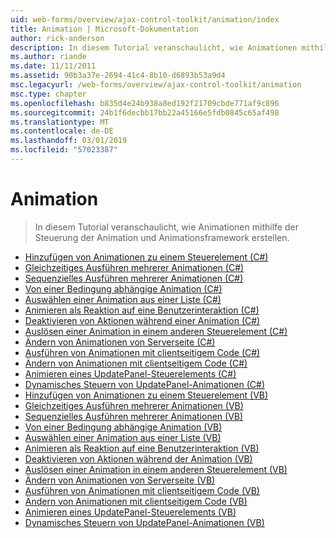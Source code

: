 ```yaml
---
uid: web-forms/overview/ajax-control-toolkit/animation/index
title: Animation | Microsoft-Dokumentation
author: rick-anderson
description: In diesem Tutorial veranschaulicht, wie Animationen mithilfe der Steuerung der Animation und Animationsframework erstellen.
ms.author: riande
ms.date: 11/11/2011
ms.assetid: 90b3a37e-2694-41c4-8b10-d6893b53a9d4
msc.legacyurl: /web-forms/overview/ajax-control-toolkit/animation
msc.type: chapter
ms.openlocfilehash: b835d4e24b938a8ed192f21709cbde771af9c896
ms.sourcegitcommit: 24b1f6decbb17bb22a45166e5fdb0845c65af498
ms.translationtype: MT
ms.contentlocale: de-DE
ms.lasthandoff: 03/01/2019
ms.locfileid: "57023387"
---
```

<a name="animation"></a>Animation
====================
> In diesem Tutorial veranschaulicht, wie Animationen mithilfe der Steuerung der Animation und Animationsframework erstellen.


- [Hinzufügen von Animationen zu einem Steuerelement (C#)](adding-animation-to-a-control-cs.md)
- [Gleichzeitiges Ausführen mehrerer Animationen (C#)](executing-several-animations-at-the-same-time-cs.md)
- [Sequenzielles Ausführen mehrerer Animationen (C#)](executing-several-animations-after-each-other-cs.md)
- [Von einer Bedingung abhängige Animation (C#)](animation-depending-on-a-condition-cs.md)
- [Auswählen einer Animation aus einer Liste (C#)](picking-one-animation-out-of-a-list-cs.md)
- [Animieren als Reaktion auf eine Benutzerinteraktion (C#)](animating-in-response-to-user-interaction-cs.md)
- [Deaktivieren von Aktionen während einer Animation (C#)](disabling-actions-during-animation-cs.md)
- [Auslösen einer Animation in einem anderen Steuerelement (C#)](triggering-an-animation-in-another-control-cs.md)
- [Ändern von Animationen von Serverseite (C#)](modifying-animations-from-the-server-side-cs.md)
- [Ausführen von Animationen mit clientseitigem Code (C#)](executing-animations-using-client-side-code-cs.md)
- [Ändern von Animationen mit clientseitigem Code (C#)](changing-an-animation-using-client-side-code-cs.md)
- [Animieren eines UpdatePanel-Steuerelements (C#)](animating-an-updatepanel-control-cs.md)
- [Dynamisches Steuern von UpdatePanel-Animationen (C#)](dynamically-controlling-updatepanel-animations-cs.md)
- [Hinzufügen von Animationen zu einem Steuerelement (VB)](adding-animation-to-a-control-vb.md)
- [Gleichzeitiges Ausführen mehrerer Animationen (VB)](executing-several-animations-at-the-same-time-vb.md)
- [Sequenzielles Ausführen mehrerer Animationen (VB)](executing-several-animations-after-each-other-vb.md)
- [Von einer Bedingung abhängige Animation (VB)](animation-depending-on-a-condition-vb.md)
- [Auswählen einer Animation aus einer Liste (VB)](picking-one-animation-out-of-a-list-vb.md)
- [Animieren als Reaktion auf eine Benutzerinteraktion (VB)](animating-in-response-to-user-interaction-vb.md)
- [Deaktivieren von Aktionen während der Animation (VB)](disabling-actions-during-animation-vb.md)
- [Auslösen einer Animation in einem anderen Steuerelement (VB)](triggering-an-animation-in-another-control-vb.md)
- [Ändern von Animationen von Serverseite (VB)](modifying-animations-from-the-server-side-vb.md)
- [Ausführen von Animationen mit clientseitigem Code (VB)](executing-animations-using-client-side-code-vb.md)
- [Ändern von Animationen mit clientseitigem Code (VB)](changing-an-animation-using-client-side-code-vb.md)
- [Animieren eines UpdatePanel-Steuerelements (VB)](animating-an-updatepanel-control-vb.md)
- [Dynamisches Steuern von UpdatePanel-Animationen (VB)](dynamically-controlling-updatepanel-animations-vb.md)
